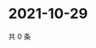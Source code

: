 # 2021-10-29

共 0 条

<!-- BEGIN WEIBO -->
<!-- 最后更新时间 Fri Oct 29 2021 12:18:08 GMT+0800 (China Standard Time) -->

<!-- END WEIBO -->
